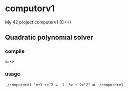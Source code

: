 # computorv1
My 42 project computerv1 (C++)

## Quadratic polynomial solver
### compile
`make`

### usage
`./computorv1 "x+1 +x^2 = -1 -3x + 2x^2"`
or
`./computorv1`
